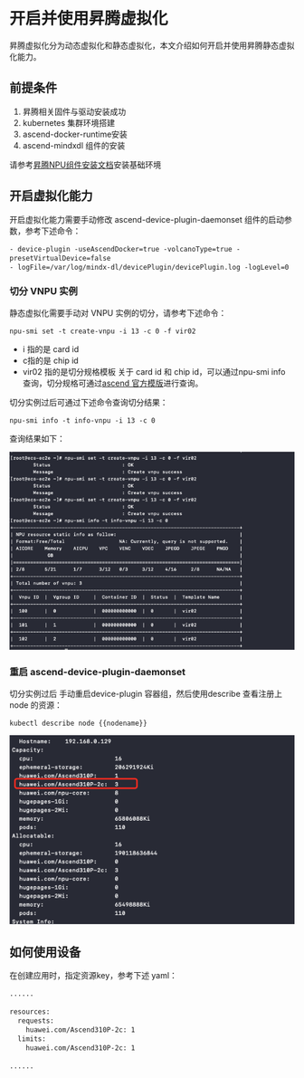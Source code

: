 # 开启并使用昇腾虚拟化

昇腾虚拟化分为动态虚拟化和静态虚拟化，本文介绍如何开启并使用昇腾静态虚拟化能力。

##   前提条件

1. 昇腾相关固件与驱动安装成功
2. kubernetes 集群环境搭建
3. ascend-docker-runtime安装
4. ascend-mindxdl 组件的安装

请参考[昇腾NPU组件安装文档](https://docs.daocloud.io/kpanda/user-guide/gpu/ascend/ascend_driver_install.html)安装基础环境

## 开启虚拟化能力

开启虚拟化能力需要手动修改 ascend-device-plugin-daemonset 组件的启动参数，参考下述命令：
```
- device-plugin -useAscendDocker=true -volcanoType=true -presetVirtualDevice=false
- logFile=/var/log/mindx-dl/devicePlugin/devicePlugin.log -logLevel=0
```
### 切分 VNPU 实例
静态虚拟化需要手动对 VNPU 实例的切分，请参考下述命令：
``` 
npu-smi set -t create-vnpu -i 13 -c 0 -f vir02
``` 
- i 指的是 card id
- c指的是 chip id
- vir02 指的是切分规格模板
关于 card id 和 chip id，可以通过npu-smi info 查询，切分规格可通过[ascend 官方模版]([https://www.hiascend.com/document/detail/zh/mindx-dl/500/AVI/cpaug/cpaug_006.html](https://www.hiascend.com/document/detail/zh/mindx-dl/500/AVI/cpaug/cpaug_006.html))进行查询。

切分实例过后可通过下述命令查询切分结果：

```
npu-smi info -t info-vnpu -i 13 -c 0
```
查询结果如下：

![vnpu1](../images/vnpu1.png)

### 重启 ascend-device-plugin-daemonset
切分实例过后 手动重启device-plugin 容器组，然后使用describe 查看注册上 node 的资源：

```
kubectl describe node {{nodename}}
```
![vnpu2](../images/vnpu2.png)

## 如何使用设备

在创建应用时，指定资源key，参考下述 yaml：


```
......

resources:
  requests:
    huawei.com/Ascend310P-2c: 1
  limits:
    huawei.com/Ascend310P-2c: 1

......
```
